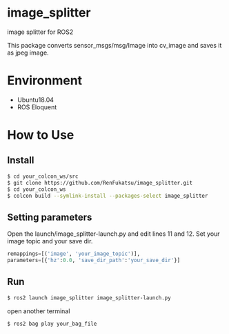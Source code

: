 # image_splitter

image splitter for ROS2

This package converts sensor_msgs/msg/Image into cv_image and saves it as jpeg image.

# Environment

- Ubuntu18.04
- ROS Eloquent

# How to Use

## Install

```bash
$ cd your_colcon_ws/src
$ git clone https://github.com/RenFukatsu/image_splitter.git
$ cd your_colcon_ws
$ colcon build --symlink-install --packages-select image_splitter
```

## Setting parameters

Open the launch/image_splitter-launch.py and edit lines 11 and 12.
Set your image topic and your save dir.

```py
remappings=[('image', 'your_image_topic')],
parameters=[{'hz':0.0, 'save_dir_path':'your_save_dir'}]
```

## Run

```bash
$ ros2 launch image_splitter image_splitter-launch.py
```

open another terminal

```bash
$ ros2 bag play your_bag_file
```